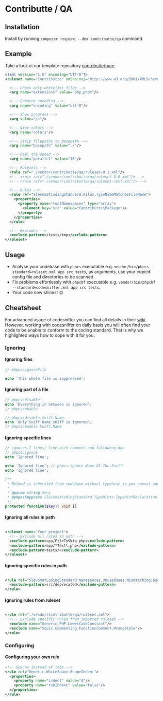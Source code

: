 # Contributte / QA

## Installation

Install by running `composer require --dev contributte/qa` command.

## Example

Take a look at our template repository [contributte/bare](https://github.com/contributte/bare/).

```xml
<?xml version="1.0" encoding="UTF-8"?>
<ruleset name="Contributte" xmlns:xsi="http://www.w3.org/2001/XMLSchema-instance" xsi:noNamespaceSchemaLocation="vendor/squizlabs/php_codesniffer/phpcs.xsd">

  <!-- Check only whitelist files -->
  <arg name="extensions" value="php,phpt"/>

  <!-- Enforce encoding -->
  <arg name="encoding" value="utf-8"/>

  <!-- Show progress -->
  <arg value="ps"/>

  <!-- Nice colors -->
  <arg name="colors"/>

  <!-- Strip filepaths to basepath -->
  <arg name="basepath" value="./"/>

  <!-- Feel the speed -->
  <arg name="parallel" value="16"/>

  <!-- Rulesets -->
  <rule ref="./vendor/contributte/qa/ruleset-8.1.xml"/>
  <!-- <rule ref="./vendor/contributte/qa/ruleset-8.0.xml"/> -->
  <!-- <rule ref="./vendor/contributte/qa/ruleset-next.xml"/> -->

  <!-- Rules -->
  <rule ref="SlevomatCodingStandard.Files.TypeNameMatchesFileName">
    <properties>
      <property name="rootNamespaces" type="array">
        <element key="src" value="Contributte\Package"/>
      </property>
    </properties>
  </rule>

  <!-- Excludes -->
  <exclude-pattern>/tests/tmp</exclude-pattern>
</ruleset>
```

## Usage

- Analyse your codebase with `phpcs` executable e.q. `vendor/bin/phpcs --standard=ruleset.xml app src tests`, as arguments, use your copied config file and directories to be scanned.
- Fix problems effortlessly with `phpcbf` executable e.g. `vendor/bin/phpcbf --standard=codesniffer.xml app src tests`.
- Your code now shines! 🌞

## Cheatsheet

For advanced usage of codesniffer you can find all details in their [wiki](https://github.com/squizlabs/PHP_CodeSniffer/wiki/Advanced-Usage#table-of-contents). However, working with codesniffer on daily basis you will often find your code
to be unable to conform to the coding standard. That is why we highlighted ways how to cope with it for you.

### Ignoring

#### Ignoring files

```php
// phpcs:ignoreFile

echo 'This whole file is suppressed';
```

#### Ignoring part of a file

```php
// phpcs:disable
echo 'Everything in between is ignored';
// phpcs:enable

// phpcs:disable Sniff.Name
echo 'Only Sniff.Name sniff is ignored';
// phpcs:enable Sniff.Name
```

#### Ignoring specific lines

```php
// ignores 2 lines: line with comment and following one
// phpcs:ignore
echo 'Ignored line';

echo 'Ignored line'; // phpcs:ignore Name.Of.The.Sniff
echo 'Ignored line';
```

```php
/**
 * Method is inherited from codebase without typehint so you cannot add typehint.
 *
 * @param string $key
 * @phpcsSuppress SlevomatCodingStandard.TypeHints.TypeHintDeclaration.MissingParameterTypeHint
 */
protected function($key): void {}
```

#### Ignoring all rules in path

```xml

<ruleset name="Your project">
  <!-- Exclude all rules in path -->
  <exclude-pattern>app/FileToSkip.php</exclude-pattern>
  <exclude-pattern>app/*Test\.php</exclude-pattern>
  <exclude-pattern>tests/</exclude-pattern>
</ruleset>
```

#### Ignoring specific rules in path

```xml

<rule ref="SlevomatCodingStandard.Namespaces.UnusedUses.MismatchingCaseSensitivity">
  <exclude-pattern>src/deprecated</exclude-pattern>
</rule>
```

#### Ignoring rules from ruleset

```xml

<rule ref="./vendor/contributte/qa/ruleset.xml">
  <!-- Exclude specific rules from imported ruleset -->
  <exclude name="Generic.PHP.LowerCaseConstant"/>
  <exclude name="Squiz.Commenting.FunctionComment.WrongStyle"/>
</rule>
```

### Configuring

#### Configuring your own rule

```xml
<!-- Spaces instead of tabs -->
<rule ref="Generic.WhiteSpace.ScopeIndent">
  <properties>
    <property name="indent" value="4"/>
    <property name="tabIndent" value="false"/>
  </properties>
</rule>
```
